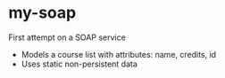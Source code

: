 # my-soap
First attempt on a SOAP service
<ul>
  <li>Models a course list with attributes: name, credits, id</li>
  <li>Uses static non-persistent data</li>
</ul>
